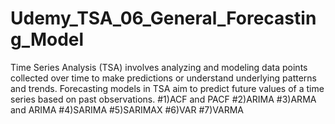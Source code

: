 # Udemy_TSA_06_General_Forecasting_Model
 Time Series Analysis (TSA) involves analyzing and modeling data points collected over time to make predictions or understand underlying patterns and trends.  Forecasting models in TSA aim to predict future values of a time series based on past observations.  #1)ACF and PACF  #2)ARIMA  #3)ARMA and ARIMA #4)SARIMA #5)SARIMAX #6)VAR #7)VARMA
